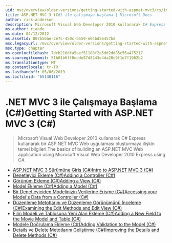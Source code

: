 ```yaml
---
uid: mvc/overview/older-versions/getting-started-with-aspnet-mvc3/cs/index
title: ASP.NET MVC 3 (C#) ile çalışmaya başlama | Microsoft Docs
author: rick-anderson
description: Microsoft Visual Web Developer 2010 kullanarak C# Express kullanarak bir ASP.NET MVC Web uygulaması oluşturmaya ilişkin temel bilgileri.
ms.author: riande
ms.date: 04/12/2012
ms.assetid: 807b50ae-2e7c-450c-b559-e04bd56457bd
msc.legacyurl: /mvc/overview/older-versions/getting-started-with-aspnet-mvc3/cs
msc.type: chapter
ms.openlocfilehash: 7dcb210dfa5aef51188f2a5dd2dd85c56a475217
ms.sourcegitcommit: 51b01b6ff8edde57d8243e4da28c9f1e7f1962b2
ms.translationtype: MT
ms.contentlocale: tr-TR
ms.lasthandoff: 05/06/2019
ms.locfileid: "65130116"
---
```

# <a name="getting-started-with-aspnet-mvc-3-c"></a><span data-ttu-id="54d11-103">.NET MVC 3 ile Çalışmaya Başlama (C#)</span><span class="sxs-lookup"><span data-stu-id="54d11-103">Getting Started with ASP.NET MVC 3 (C#)</span></span>

> <span data-ttu-id="54d11-104">Microsoft Visual Web Developer 2010 kullanarak C# Express kullanarak bir ASP.NET MVC Web uygulaması oluşturmaya ilişkin temel bilgileri.</span><span class="sxs-lookup"><span data-stu-id="54d11-104">The basics of building an ASP.NET MVC Web application using Microsoft Visual Web Developer 2010 Express using C#.</span></span>

- [<span data-ttu-id="54d11-105">ASP.NET MVC 3 Sürümüne Giriş (C#)</span><span class="sxs-lookup"><span data-stu-id="54d11-105">Intro to ASP.NET MVC 3 (C#)</span></span>](intro-to-aspnet-mvc-3.md)
- [<span data-ttu-id="54d11-106">Denetleyici Ekleme (C#)</span><span class="sxs-lookup"><span data-stu-id="54d11-106">Adding a Controller (C#)</span></span>](adding-a-controller.md)
- [<span data-ttu-id="54d11-107">Görünüm Ekleme (C#)</span><span class="sxs-lookup"><span data-stu-id="54d11-107">Adding a View (C#)</span></span>](adding-a-view.md)
- [<span data-ttu-id="54d11-108">Model Ekleme (C#)</span><span class="sxs-lookup"><span data-stu-id="54d11-108">Adding a Model (C#)</span></span>](adding-a-model.md)
- [<span data-ttu-id="54d11-109">Bir Denetleyiciden Modelinizin Verilerine Erişme (C#)</span><span class="sxs-lookup"><span data-stu-id="54d11-109">Accessing your Model's Data from a Controller (C#)</span></span>](accessing-your-models-data-from-a-controller.md)
- [<span data-ttu-id="54d11-110">Düzenleme Metotlarını ve Düzenleme Görünümünü İnceleme (C#)</span><span class="sxs-lookup"><span data-stu-id="54d11-110">Examining the Edit Methods and Edit View (C#)</span></span>](examining-the-edit-methods-and-edit-view.md)
- [<span data-ttu-id="54d11-111">Film Modeli ve Tablosuna Yeni Alan Ekleme (C#)</span><span class="sxs-lookup"><span data-stu-id="54d11-111">Adding a New Field to the Movie Model and Table (C#)</span></span>](adding-a-new-field.md)
- [<span data-ttu-id="54d11-112">Modele Doğrulama Ekleme (C#)</span><span class="sxs-lookup"><span data-stu-id="54d11-112">Adding Validation to the Model (C#)</span></span>](adding-validation-to-the-model.md)
- [<span data-ttu-id="54d11-113">Details ve Delete Metotlarını Geliştirme (C#)</span><span class="sxs-lookup"><span data-stu-id="54d11-113">Improving the Details and Delete Methods (C#)</span></span>](improving-the-details-and-delete-methods.md)
